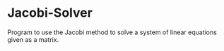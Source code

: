 # Jacobi-Solver
Program to use the Jacobi method to solve a system of linear equations given as a matrix.
